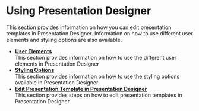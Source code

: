 # Using Presentation Designer

This section provides information on how you can edit presentation templates in Presentation Designer. Information on how to use different user elements and styling options are also available.


-   **[User Elements](../usage/user_elements.md)**  
This section provides information on how to use the different user elements in Presentation Designer
-   **[Styling Options](../usage/styling_options.md)**  
This section provides information on how to use the styling options available in Presentation Designer.
-   **[Edit Presentation Template in Presentation Designer](../usage/edit_presentation_template.md)**<br>
This section provides steps on how to edit presentation templates in Presentation Designer.